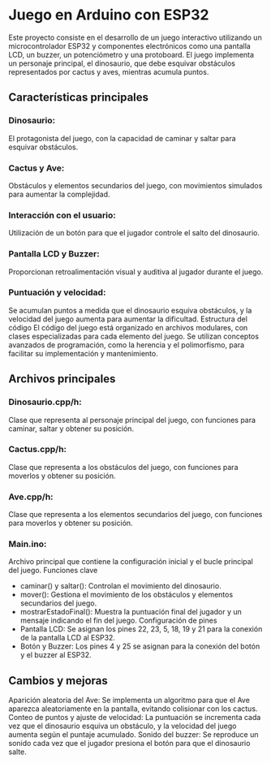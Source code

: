 # Juego en Arduino con ESP32
Este proyecto consiste en el desarrollo de un juego interactivo utilizando un microcontrolador ESP32 y componentes electrónicos como una pantalla LCD, un buzzer, un potenciómetro y una protoboard. El juego implementa un personaje principal, el dinosaurio, que debe esquivar obstáculos representados por cactus y aves, mientras acumula puntos.

## Características principales
### Dinosaurio: 
El protagonista del juego, con la capacidad de caminar y saltar para esquivar obstáculos.
### Cactus y Ave: 
Obstáculos y elementos secundarios del juego, con movimientos simulados para aumentar la complejidad.
### Interacción con el usuario: 
Utilización de un botón para que el jugador controle el salto del dinosaurio.
### Pantalla LCD y Buzzer: 
Proporcionan retroalimentación visual y auditiva al jugador durante el juego.
### Puntuación y velocidad: 
Se acumulan puntos a medida que el dinosaurio esquiva obstáculos, y la velocidad del juego aumenta para aumentar la dificultad.
Estructura del código
El código del juego está organizado en archivos modulares, con clases especializadas para cada elemento del juego. Se utilizan conceptos avanzados de programación, como la herencia y el polimorfismo, para facilitar su implementación y mantenimiento.

## Archivos principales
### Dinosaurio.cpp/h: 
Clase que representa al personaje principal del juego, con funciones para caminar, saltar y obtener su posición.
### Cactus.cpp/h: 
Clase que representa a los obstáculos del juego, con funciones para moverlos y obtener su posición.
### Ave.cpp/h: 
Clase que representa a los elementos secundarios del juego, con funciones para moverlos y obtener su posición.
### Main.ino: 
Archivo principal que contiene la configuración inicial y el bucle principal del juego.
Funciones clave
- caminar() y saltar(): Controlan el movimiento del dinosaurio.
- mover(): Gestiona el movimiento de los obstáculos y elementos secundarios del juego.
- mostrarEstadoFinal(): Muestra la puntuación final del jugador y un mensaje indicando el fin del juego.
Configuración de pines
- Pantalla LCD: Se asignan los pines 22, 23, 5, 18, 19 y 21 para la conexión de la pantalla LCD al ESP32.
- Botón y Buzzer: Los pines 4 y 25 se asignan para la conexión del botón y el buzzer al ESP32.
## Cambios y mejoras
Aparición aleatoria del Ave: Se implementa un algoritmo para que el Ave aparezca aleatoriamente en la pantalla, evitando colisionar con los cactus.
Conteo de puntos y ajuste de velocidad: La puntuación se incrementa cada vez que el dinosaurio esquiva un obstáculo, y la velocidad del juego aumenta según el puntaje acumulado.
Sonido del buzzer: Se reproduce un sonido cada vez que el jugador presiona el botón para que el dinosaurio salte.
